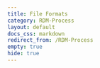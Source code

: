 ```yaml
---
title: File Formats
category: RDM-Process
layout: default
docs_css: markdown
redirect_from: /RDM-Process
empty: true
hide: true
---
```

